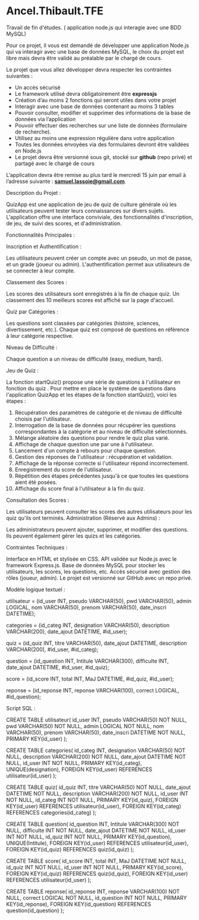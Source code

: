 # Ancel.Thibault.TFE
Travail de fin d'études. ( application node.js qui interagie avec une BDD MySQL)

Pour ce projet, il vous est demandé de développer une application Node.js qui va interagir avec une base de données MySQL, le choix du projet est libre mais devra être validé au préalable par le chargé de cours.

Le projet que vous allez développer devra respecter les contraintes suivantes :

- Un accès sécurisé
- Le framework utilisé devra obligatoirement être **expressjs**
- Création d’au moins 2 fonctions qui seront utiles dans votre projet
- Interagir avec une base de données contenant au moins 3 tables
- Pouvoir consulter, modifier et supprimer des informations de la base de données via l’application
- Pouvoir effectuer des recherches sur une liste de données (formulaire de recherche).
- Utilisez au moins une expression régulière dans votre application
- Toutes les données envoyées via des formulaires devront être validées en Node.js
- Le projet devra être versionné sous git, stocké sur **github** (repo privé) et partagé avec le chargé de cours

L’application devra être remise au plus tard le mercredi 15 juin par email à l’adresse suivante : **samuel.lassoie@gmail.com**.

Description du Projet :

QuizApp est une application de jeu de quiz de culture générale où les utilisateurs peuvent tester leurs connaissances sur divers sujets. L'application offre une interface conviviale, des fonctionnalités d'inscription, de jeu, de suivi des scores, et d'administration.

Fonctionnalités Principales :

Inscription et Authentification :

Les utilisateurs peuvent créer un compte avec un pseudo, un mot de passe, et un grade (joueur ou admin).
L'authentification permet aux utilisateurs de se connecter à leur compte.

Classement des Scores :

Les scores des utilisateurs sont enregistrés à la fin de chaque quiz.
Un classement des 10 meilleurs scores est affiché sur la page d'accueil.

Quiz par Catégories :

Les questions sont classées par catégories (histoire, sciences, divertissement, etc.).
Chaque quiz est composé de questions en référence à leur catégorie respective.

Niveau de Difficulté :

Chaque question a un niveau de difficulté (easy, medium, hard).


Jeu de Quiz :

La fonction startQuiz() propose une série de questions à l'utilisateur en fonction du quiz .
Pour mettre en place le système de questions dans l'application QuizApp et les étapes de la fonction startQuiz(), voici les étapes :

1. Récupération des paramètres de catégorie et de niveau de difficulté choisis par l'utilisateur.
2. Interrogation de la base de données pour récupérer les questions correspondantes à la catégorie et au niveau de difficulté sélectionnés.
3. Mélange aléatoire des questions pour rendre le quiz plus varié.
4. Affichage de chaque question une par une à l'utilisateur.
5. Lancement d'un compte à rebours pour chaque question.
6. Gestion des réponses de l'utilisateur : récupération et validation.
7. Affichage de la réponse correcte si l'utilisateur répond incorrectement.
8. Enregistrement du score de l'utilisateur.
9. Répétition des étapes précédentes jusqu'à ce que toutes les questions aient été posées.
10. Affichage du score final à l'utilisateur à la fin du quiz.

Consultation des Scores :

Les utilisateurs peuvent consulter les scores des autres utilisateurs pour les quiz qu'ils ont terminés.
Administration (Réservé aux Admins) :

Les administrateurs peuvent ajouter, supprimer, et modifier des questions.
Ils peuvent également gérer les quizs et les catégories.

Contraintes Techniques :

Interface en HTML et stylisée en CSS.
API validée sur Node.js avec le framework Express.js.
Base de données MySQL pour stocker les utilisateurs, les scores, les questions, etc.
Accès sécurisé avec gestion des rôles (joueur, admin).
Le projet est versionné sur GitHub avec un repo privé.

Modèle logique textuel :

utilisateur = (id_user INT, pseudo VARCHAR(50), pwd VARCHAR(50), admin LOGICAL, nom VARCHAR(50), prenom VARCHAR(50), date_inscri DATETIME);

categories = (id_categ INT, designation VARCHAR(50), description VARCHAR(200), date_ajout DATETIME, #id_user);

quiz = (id_quiz INT, titre VARCHAR(50), date_ajout DATETIME, description VARCHAR(200), #id_user, #id_categ);

question = (id_question INT, Intitule VARCHAR(300), difficulte INT, date_ajout DATETIME, #id_user, #id_quiz);

score = (id_score INT, total INT, MaJ DATETIME, #id_quiz, #id_user);

reponse = (id_reponse INT, reponse VARCHAR(100), correct LOGICAL, #id_question);


Script SQL :

CREATE TABLE utilisateur(
   id_user INT,
   pseudo VARCHAR(50) NOT NULL,
   pwd VARCHAR(50) NOT NULL,
   admin LOGICAL NOT NULL,
   nom VARCHAR(50),
   prenom VARCHAR(50),
   date_inscri DATETIME NOT NULL,
   PRIMARY KEY(id_user)
);

CREATE TABLE categories(
   id_categ INT,
   designation VARCHAR(50) NOT NULL,
   description VARCHAR(200) NOT NULL,
   date_ajout DATETIME NOT NULL,
   id_user INT NOT NULL,
   PRIMARY KEY(id_categ),
   UNIQUE(designation),
   FOREIGN KEY(id_user) REFERENCES utilisateur(id_user)
);

CREATE TABLE quiz(
   id_quiz INT,
   titre VARCHAR(50) NOT NULL,
   date_ajout DATETIME NOT NULL,
   description VARCHAR(200) NOT NULL,
   id_user INT NOT NULL,
   id_categ INT NOT NULL,
   PRIMARY KEY(id_quiz),
   FOREIGN KEY(id_user) REFERENCES utilisateur(id_user),
   FOREIGN KEY(id_categ) REFERENCES categories(id_categ)
);

CREATE TABLE question(
   id_question INT,
   Intitule VARCHAR(300) NOT NULL,
   difficulte INT NOT NULL,
   date_ajout DATETIME NOT NULL,
   id_user INT NOT NULL,
   id_quiz INT NOT NULL,
   PRIMARY KEY(id_question),
   UNIQUE(Intitule),
   FOREIGN KEY(id_user) REFERENCES utilisateur(id_user),
   FOREIGN KEY(id_quiz) REFERENCES quiz(id_quiz)
);

CREATE TABLE score(
   id_score INT,
   total INT,
   MaJ DATETIME NOT NULL,
   id_quiz INT NOT NULL,
   id_user INT NOT NULL,
   PRIMARY KEY(id_score),
   FOREIGN KEY(id_quiz) REFERENCES quiz(id_quiz),
   FOREIGN KEY(id_user) REFERENCES utilisateur(id_user)
);

CREATE TABLE reponse(
   id_reponse INT,
   reponse VARCHAR(100) NOT NULL,
   correct LOGICAL NOT NULL,
   id_question INT NOT NULL,
   PRIMARY KEY(id_reponse),
   FOREIGN KEY(id_question) REFERENCES question(id_question)
);


